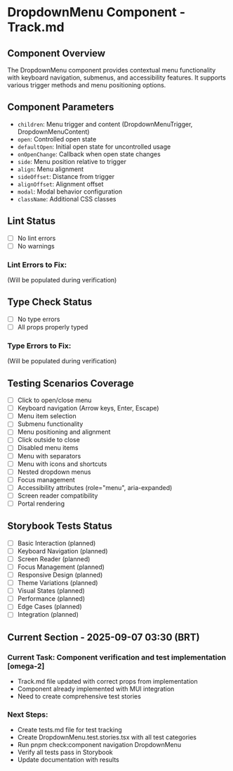 # DropdownMenu Component - Track.md

## Component Overview

The DropdownMenu component provides contextual menu functionality with keyboard navigation, submenus, and accessibility features. It supports various trigger methods and menu positioning options.

## Component Parameters

- `children`: Menu trigger and content (DropdownMenuTrigger, DropdownMenuContent)
- `open`: Controlled open state
- `defaultOpen`: Initial open state for uncontrolled usage
- `onOpenChange`: Callback when open state changes
- `side`: Menu position relative to trigger
- `align`: Menu alignment
- `sideOffset`: Distance from trigger
- `alignOffset`: Alignment offset
- `modal`: Modal behavior configuration
- `className`: Additional CSS classes

## Lint Status

- [ ] No lint errors
- [ ] No warnings

### Lint Errors to Fix:

(Will be populated during verification)

## Type Check Status

- [ ] No type errors
- [ ] All props properly typed

### Type Errors to Fix:

(Will be populated during verification)

## Testing Scenarios Coverage

- [ ] Click to open/close menu
- [ ] Keyboard navigation (Arrow keys, Enter, Escape)
- [ ] Menu item selection
- [ ] Submenu functionality
- [ ] Menu positioning and alignment
- [ ] Click outside to close
- [ ] Disabled menu items
- [ ] Menu with separators
- [ ] Menu with icons and shortcuts
- [ ] Nested dropdown menus
- [ ] Focus management
- [ ] Accessibility attributes (role="menu", aria-expanded)
- [ ] Screen reader compatibility
- [ ] Portal rendering

## Storybook Tests Status

- [ ] Basic Interaction (planned)
- [ ] Keyboard Navigation (planned)
- [ ] Screen Reader (planned)
- [ ] Focus Management (planned)
- [ ] Responsive Design (planned)
- [ ] Theme Variations (planned)
- [ ] Visual States (planned)
- [ ] Performance (planned)
- [ ] Edge Cases (planned)
- [ ] Integration (planned)

## Current Section - 2025-09-07 03:30 (BRT)

### Current Task: Component verification and test implementation [omega-2]

- Track.md file updated with correct props from implementation
- Component already implemented with MUI integration
- Need to create comprehensive test stories

### Next Steps:

- Create tests.md file for test tracking
- Create DropdownMenu.test.stories.tsx with all test categories
- Run pnpm check:component navigation DropdownMenu
- Verify all tests pass in Storybook
- Update documentation with results
